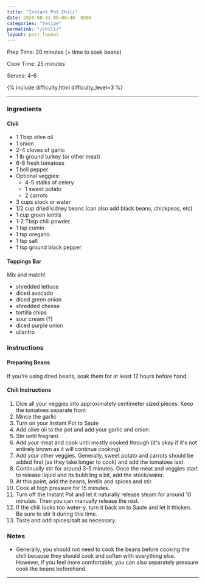 ```yaml
---
title: "Instant Pot Chili"
date: 2020-08-31 06:00:40 -0500
categories: "recipe"
permalink: "/chili/"
layout: post_layout
---
```


Prep Time: 20 minutes (+ time to soak beans)

Cook Time: 25 minutes

Serves: 4-6

{% include difficulty.html difficulty_level=3 %}

<!-- ![Asparagus]({{site.baseurl}}/assets/images/blog/food/recipes/hummus/header_photo.jpg){:class="images half main_img"} -->

---

### Ingredients

#### Chili
* 1 Tbsp olive oil
* 1 onion
* 2-4 cloves of garlic
* 1 lb ground turkey (or other meat)
* 6-8 fresh tomatoes
* 1 bell pepper
* Optional veggies:
    * 4-5 stalks of celery
    * 1 sweet potato
    * 2 carrots
* 3 cups stock or water
* 1/2 cup dried kidney beans (can also add black beans, chickpeas, etc)
* 1 cup green lentils
* 1-2 Tbsp chili powder
* 1 tsp cumin
* 1 tsp oregano
* 1 tsp salt
* 1 tsp ground black pepper

#### Toppings Bar

Mix and match!

* shredded lettuce
* diced avocado
* diced green onion
* shredded cheese
* tortilla chips
* sour cream (?)
* diced purple onion
* cilantro

### Instructions 

#### Preparing Beans

If you're using dried beans, soak them for at least 12 hours before hand. 

#### Chili Instructions
1. Dice all your veggies into approximately centimeter sized pieces. Keep the tomatoes separate from
2. Mince the garlic
3. Turn on your Instant Pot to Saute
4. Add olive oil to the pot and add your garlic and onion.
5. Stir until fragrant.
6. Add your meat and cook until mostly cooked through (it's okay if it's not entirely brown as it will continue cooking)
7. Add your other veggies. Generally, sweet potato and carrots should be added first (as they take longer to cook) and add the tomatoes last.
8. Continually stir for around 3-5 minutes. Once the meat and veggies start to release liquid and its bubbling a bit, add the stock/water.
9. At this point, add the beans, lentils and spices and stir.
10. Cook at high pressure for 15 minutes.
11. Turn off the Instant Pot and let it naturally release steam for around 10 minutes. Then you can manually release the rest.
12. If the chili looks too water-y, turn it back on to Saute and let it thicken. Be sure to stir it during this time.
13. Taste and add spices/salt as necessary.


### Notes
* Generally, you should not need to cook the beans before cooking the chili because they should cook and soften with everything else. However, if you feel more comfortable, you can also separately pressure cook the beans beforehand.

<!-- #### Images -->

<!-- {% include image_gallery.html folder="/assets/images/blog/food/recipes/roasted_asparagus/" %} -->

---